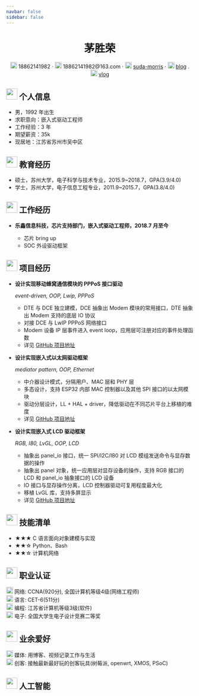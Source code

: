 ```yaml
---
navbar: false
sidebar: false
---
```

 <center>
     <h1>茅胜荣</h1>
     <div>
        <span>
            <img src="/blog/images/resume/phone.svg" width="18px">
            18862141982
        </span>
        ·
        <span>
            <img src="/blog/images/resume/envelope.svg" width="18px">
            18862141982@163.com
        </span>
        ·
        <span>
            <img src="/blog/images/resume/github.svg" width="18px">
            <a href="https://github.com/suda-morris">suda-morris</a>
        </span>
        ·
        <span>
            <img src="/blog/images/resume/blog.svg" width="18px">
            <a href="https://suda-morris.github.io/blog">blog</a>
        </span>
        .
        <span>
            <img src="/blog/images/resume/bilibili.svg" width="18px">
            <a href="https://space.bilibili.com/9635864">vlog</a>
        </span>
     </div>
 </center>

 ## <img src="/blog/images/resume/info.svg" width="30px"> 个人信息

 - 男，1992 年出生
 - 求职意向：嵌入式驱动工程师
 - 工作经验：3 年
 - 期望薪资：35k
 - 现居地：江苏省苏州市吴中区

## <img src="/blog/images/resume/graduation-cap.svg" width="30px"> 教育经历

- 硕士，苏州大学，电子科学与技术专业，2015.9~2018.7，GPA(3.9/4.0)
- 学士，苏州大学，电子信息工程专业，2011.9~2015.7，GPA(3.8/4.0)

## <img src="/blog/images/resume/briefcase.svg" width="30px"> 工作经历

- **乐鑫信息科技，芯片支持部门，嵌入式驱动工程师，2018.7 月至今**

   * 芯片 bring up
   * SOC 外设驱动框架

## <img src="/blog/images/resume/project-diagram.svg" width="30px"> 项目经历

- **设计实现移动蜂窝通信模块的 PPPoS 接口驱动**

  *event-driven, OOP, Lwip, PPPoS*

  * DTE 与 DCE 独立建模，DCE 抽象出 Modem 模块的常用接口，DTE 抽象出 Modem 支持的底层 IO 协议
  * 对接 DCE 与 LwIP PPPoS 网络接口
  * Modem 设备 IP 层事件进入 event loop，应用层可注册对应的事件处理函数
  * 详见 [GitHub 项目地址](https://github.com/espressif/esp-idf/tree/master/examples/protocols/pppos_client)

- **设计实现嵌入式以太网驱动框架**

  *mediator pattern, OOP, Ethernet*

  * 中介器设计模式，分隔用户、MAC 层和 PHY 层
  * 多态设计，支持 ESP32 内部 MAC 控制器以及其他 SPI 接口的以太网模块
  * 驱动分层设计，LL + HAL + driver，降低驱动在不同芯片平台上移植的难度
  * 详见 [GitHub 项目地址](https://github.com/espressif/esp-idf/tree/master/components/esp_eth)

- **设计实现嵌入式 LCD 驱动框架**

  *RGB, I80, LvGL, OOP, LCD*

  * 抽象出 panel_io 接口，统一 SPI/I2C/I80 对 LCD 模组发送命令与显存数据的操作
  * 抽象出 panel 对象，统一应用层对显存设备的操作，支持 RGB 接口的 LCD 和 panel_io 抽象接口的 LCD 设备
  * IO 接口与显存操作分离，LCD 控制器驱动可复用程度最大化
  * 移植 LvGL 库，支持多屏显示
  * 详见 [GitHub 项目地址](https://github.com/espressif/esp-idf/tree/master/components/esp_lcd)

## <img src="/blog/images/resume/tools.svg" width="30px"> 技能清单

- ★★★ C 语言面向对象建模与实现
- ★★☆ Python、Bash
- ★★☆ 计算机网络

## <img src="/blog/images/resume/certificate.svg" width="30px"> 职业认证

<div>
    <span>
        <img src="/blog/images/resume/network.svg" width="18px">
        网络: CCNA(920分), 全国计算机等级4级(网络工程师)
    </span>
</div>
<div>
    <span>
        <img src="/blog/images/resume/language.svg" width="18px">
        语言: CET-6(511分)
    </span>
</div>
<div>
    <span>
        <img src="/blog/images/resume/programming.svg" width="18px">
        编程: 江苏省计算机等级3级(软件)
    </span>
</div>
<div>
    <span>
        <img src="/blog/images/resume/electronic.svg" width="18px">
        电子: 全国大学生电子设计竞赛二等奖
    </span>
</div>

## <img src="/blog/images/resume/hobby.svg" width="30px"> 业余爱好
<div>
    <span>
        <img src="/blog/images/resume/media.svg" width="18px">
        媒体: 用博客、视频记录工作与生活
    </span>
</div>
<div>
    <span>
        <img src="/blog/images/resume/geek.svg" width="18px">
        创客: 接触最新最好玩的创客玩具(树莓派, openwrt, XMOS, PSoC)
    </span>
</div>

## <img src="/blog/images/resume/ai.svg" width="30px"> 人工智能
